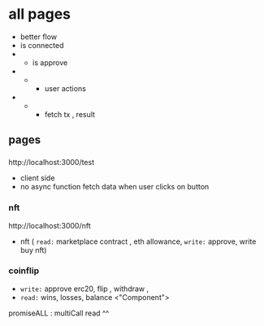 # all pages

- better flow
- is connected
- - is approve
- - - user actions
- - - fetch tx , result

## pages

###

http://localhost:3000/test

- client side
- no async function
  fetch data when user clicks on button

### nft

http://localhost:3000/nft

- nft ( `read:` marketplace contract , eth allowance, `write:` approve, write buy nft)

### coinflip

- `write:` approve erc20, flip , withdraw ,
- `read:` wins, losses, balance <"Component">

promiseALL : multiCall read ^^

